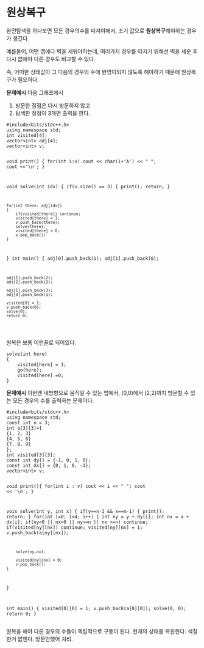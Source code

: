 <h1 id="원상복구">원상복구</h1>
<p>완전탐색을 하다보면 모든 경우의수를 따져야해서, 초기 값으로 <strong>원상복구</strong>해야하는 경우가 생긴다.</p>
<p>예를들어, 어떤 맵에다 벽을 세워야하는데, 여러가지 경우를 따지기 위해선 벽을 세운 후 다시 없애야 다른 경우도 비교할 수 있다.</p>
<p>즉, 어떠한 상태값이 그 다음의 경우의 수에 반영이되지 않도록 해야하기 때문에 원상복구가 필요하다.</p>
<p><strong>문제예시</strong>
다음 그래프에서 </p>
<ol>
<li>방문한 정점은 다시 방문하지 않고</li>
<li>탐색한 정점이 3개면
출력을 한다.</li>
</ol>
<pre><code class="language-C++">#include&lt;bits/stdc++.h&gt;
using namespace std;
int visited[4];
vector&lt;int&gt; adj[4];
vector&lt;int&gt; v;

void print()
{
    for(int i:v) cout &lt;&lt; char(i+'A') &lt;&lt; &quot; &quot;;
    cout &lt;&lt;'\n';
}

void solve(int idx)
{
    if(v.size() == 3)
    {
        print();
        return;
    }

    for(int there: adj[idx])
    {
        if(visited[there]) continue;
        visited[there] = 1;
        v.push_back(there);
        solve(there);
        visited[there] = 0;
        v.pop_back();
    }

}
int main()
{
    adj[0].push_back(1);
    adj[1].push_back(0);

    adj[1].push_back(2);
    adj[2].push_back(2);

    adj[1].push_back(3);
    adj[3].push_back(1);

    visited[0] = 1;
    v.push_back(0);
    solve(0);
    return 0;
</code></pre>
<p> 원복은 보통 이런꼴로 되어있다.</p>
<pre><code>solve(int here)
{
    visited[here] = 1;
    go(here);
    visited[here] =0;
}</code></pre><p><strong>문제예시</strong>
이번엔 네방향으로 움직일 수 있는 맵에서, (0,0)에서 (2,2)까지 방문할 수 있는 모든 경우의 수를 출력하는 문제이다.</p>
<pre><code>#include&lt;bits/stdc++.h&gt;
using namespace std;
const int n = 3;
int a[3][3]={
{1, 2, 3}
{4, 5, 6}
{7, 8, 9}
};
int visited[3][3];
const int dy[] = {-1, 0, 1, 0};
const int dx[] = {0, 1, 0, -1};
vector&lt;int&gt; v;

void print(){
    for(int i : v) cout &lt;&lt; i &lt;&lt; &quot; &quot;;
    cout &lt;&lt; '\n';
}

vois solve(int y, int x)
{
    if(y==n-1 &amp;&amp; x==m-1)
    {
        print();
        return;
    }
    for(int i=0; i&lt;4; i++)
    {
        int ny = y + dy[i];
        int nx = x + dx[i];
        if(ny&lt;0 || nx&lt;0 || ny&gt;=n || nx &gt;=n) continue;
        if(visited[ny][nx]) continue;
        visited[ny][nx] = 1;
        v.push_back(a[ny][nx]);

        solve(ny,nx);

        visited[ny][nx] = 0;
        v.pop_back();
    }
}

int main()
{
    visited[0][0] = 1;
    v.push_back(a[0][0]);
    solve(0, 0);
    return 0;
}</code></pre><p>원복을 해야 다른 경우의 수들이 독립적으로 구동이 된다.
현재의 상태를 복원한다. 색칠한거 없앤다. 방문안했어 처리.</p>